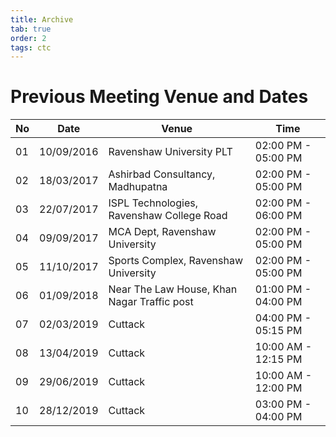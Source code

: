 ```yaml
---
title: Archive
tab: true
order: 2
tags: ctc
---
```


# **Previous Meeting Venue and Dates**

| No | Date       | Venue                                       | Time                |
| -- | ---------- | ------------------------------------------- | ------------------- |
| 01 | 10/09/2016 | Ravenshaw University PLT                    | 02:00 PM - 05:00 PM |
| 02 | 18/03/2017 | Ashirbad Consultancy, Madhupatna            | 02:00 PM - 05:00 PM |
| 03 | 22/07/2017 | ISPL Technologies, Ravenshaw College Road   | 02:00 PM - 06:00 PM |
| 04 | 09/09/2017 | MCA Dept, Ravenshaw University              | 02:00 PM - 05:00 PM |
| 05 | 11/10/2017 | Sports Complex, Ravenshaw University        | 02:00 PM - 05:00 PM |
| 06 | 01/09/2018 | Near The Law House, Khan Nagar Traffic post | 01:00 PM - 04:00 PM |
| 07 | 02/03/2019 | Cuttack                                     | 04:00 PM - 05:15 PM |
| 08 | 13/04/2019 | Cuttack                                     | 10:00 AM - 12:15 PM |
| 09 | 29/06/2019 | Cuttack                                     | 10:00 AM - 12:00 PM |
| 10 | 28/12/2019 | Cuttack                                     | 03:00 PM - 04:00 PM |
